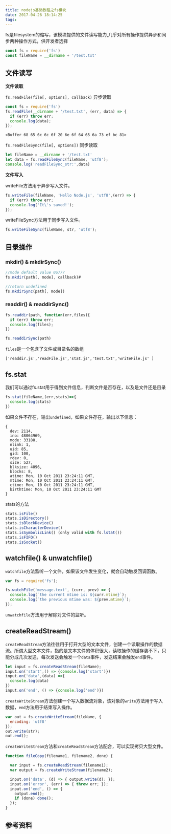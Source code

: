 ```yaml
---
title: nodejs基础教程之fs模块
date: 2017-04-26 18:14:25
tags:
---
```


fs是filesystem的缩写，该模块提供的文件读写能力,几乎对所有操作提供异步和同步两种操作方式，供开发者选择

```javascript
const fs = require('fs')
const fileName = __dirname + '/test.txt'
```

## 文件读写

**文件读取**

`fs.readFile(file[, options], callback)` 异步读取

```javascript
const fs = require('fs')
fs.readFile(__dirname + '/test.txt', (err, data) => {
  if (err) throw err;
  console.log(data);
});
```

```
<Buffer 68 65 6c 6c 6f 20 6e 6f 64 65 6a 73 ef bc 81>
```

`fs.readFileSync(file[, options])` 同步读取

```javascript
let fileName = __dirname + '/test.txt'
let data = fs.readFileSync(fileName, 'utf8');
console.log('readFileSync_str:',data)
```

**文件写入**

writeFile方法用于异步写入文件。

```javascript
fs.writeFile(fileName, 'Hello Node.js', 'utf8',(err) => {
  if (err) throw err;
  console.log('It\'s saved!');
});
```

writeFileSync方法用于同步写入文件。

```javascript
fs.writeFileSync(fileName, str, 'utf8');
```

## 目录操作

### mkdir() & mkdirSync()

```javascript
//mode default value 0o777
fs.mkdir(path[, mode], callback)#

//return undefined
fs.mkdirSync(path[, mode])
```

### readdir() & readdirSync()

```javascript
fs.readdir(path, function(err,files){
  if (err) throw err;
  console.log(files);
})

fs.readdirSync(path)
```

`files`是一个包含了文件或目录名的数组

```
['readdir.js','readFile.js','stat.js','test.txt','writeFile.js' ]
```

## fs.stat

我们可以通过fs.stat用于得到文件信息，判断文件是否存在，以及是文件还是目录

```javascript
fs.stat(fileName,(err,stats)=>{
  console.log(stats)
})
```

如果文件不存在，输出`undefined`，如果文件存在，输出以下信息：

```
{
  dev: 2114,
  ino: 48064969,
  mode: 33188,
  nlink: 1,
  uid: 85,
  gid: 100,
  rdev: 0,
  size: 527,
  blksize: 4096,
  blocks: 8,
  atime: Mon, 10 Oct 2011 23:24:11 GMT,
  mtime: Mon, 10 Oct 2011 23:24:11 GMT,
  ctime: Mon, 10 Oct 2011 23:24:11 GMT,
  birthtime: Mon, 10 Oct 2011 23:24:11 GMT
}
```

stats的方法

```javascript
stats.isFile()
stats.isDirectory()
stats.isBlockDevice()
stats.isCharacterDevice()
stats.isSymbolicLink() (only valid with fs.lstat())
stats.isFIFO()
stats.isSocket()
```

## watchfile() & unwatchfile()

`watchfile`方法监听一个文件，如果该文件发生变化，就会自动触发回调函数。

```javascript
var fs = require('fs');

fs.watchFile('message.text', (curr, prev) => {
  console.log(`the current mtime is: ${curr.mtime}`);
  console.log(`the previous mtime was: ${prev.mtime}`);
});
```

`unwatchfile`方法用于解除对文件的监听。

## createReadStream()

`createReadStream`方法往往用于打开大型的文本文件，创建一个读取操作的数据流。所谓大型文本文件，指的是文本文件的体积很大，读取操作的缓存装不下，只能分成几次发送，每次发送会触发一个`data`事件，发送结束会触发`end`事件。

```javascript
let input = fs.createReadStream(fileName);
input.on('start',() => {console.log('start')})
input.on('data',(data) =>{
  console.log(data)
})
input.on('end', () => {console.log('end')})
```

`createWriteStream`方法创建一个写入数据流对象，该对象的`write`方法用于写入数据，`end`方法用于结束写入操作。

```javascript
var out = fs.createWriteStream(fileName, {
  encoding: 'utf8'
});
out.write(str);
out.end();
```

`createWriteStream`方法和`createReadStream`方法配合，可以实现拷贝大型文件。

```javascript
function fileCopy(filename1, filename2, done) {

  var input = fs.createReadStream(filename1);
  var output = fs.createWriteStream(filename2);

  input.on('data', (d) => { output.write(d); });
  input.on('error', (err) => { throw err; });
  input.on('end', () => {
    output.end();
    if (done) done();
  });
}
```

## 参考资料
